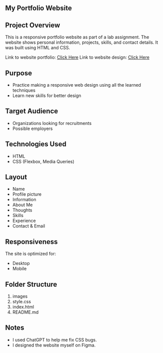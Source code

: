 ## My Portfolio Website

## Project Overview
This is a responsive portfolio website as part of a lab assignment. The website shows personal information, projects, skills, and contact details. It was built using HTML and CSS.

Link to website portfolio: [Click Here](https://github.com/Kayla-BinusInter/HCI-WEEK07-LAB-Kayla)
Link to website design: [Click Here](https://www.figma.com/design/W82vn9upGmJbkyIYwXBBvU/Portfolio?node-id=0-1&m=dev&t=HUZikXpUfFsfZtUu-1)

## Purpose
- Practice making a responsive web design using all the learned techniques
- Learn new skills for better design

## Target Audience
- Organizations looking for recruitments
- Possible employers

## Technologies Used
- HTML
- CSS (Flexbox, Media Queries)

## Layout
- Name
- Profile picture
- Information
- About Me
- Thoughts
- Skills
- Experience
- Contact & Email

## Responsiveness
The site is optimized for:
- Desktop
- Mobile

## Folder Structure
1. images
2. style.css
3. index.html
4. README.md

## Notes
- I used ChatGPT to help me fix CSS bugs.
- I designed the website myself on Figma.
